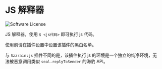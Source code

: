 # JS 解释器

![Software License](https://img.shields.io/badge/license-MIT-brightgreen.svg?style=flat-square)

JS 解释器，使用 `$ <js代码>` 即可执行 js 代码。

使用前请在插件设置中设置该插件的黑白名单。

与 `Szzrain:js` 插件不同的是，该插件执行 js 的环境是一个独立的纯净环境，无法被恶意调用类似 `seal.replyToSender` 的海豹 API。
